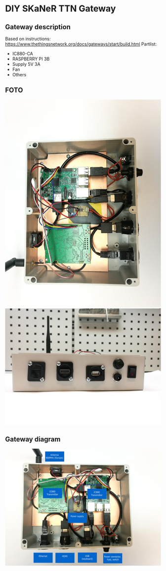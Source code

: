 # DIY SKaNeR TTN Gateway<Name>
## Gateway description
Based on instructions: https://www.thethingsnetwork.org/docs/gateways/start/build.html
Partlist:
  * IC880-CA
  * RASPBERRY PI 3B
  * Supply 5V 3A
  * Fan
  * Others
## FOTO
![alt text](./img/gw-1.jpg "Table")
![alt text](./img/gw-2.jpg "Table")
## Gateway diagram
![alt text](./img/gw-description.jpg "Table")
